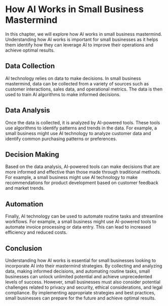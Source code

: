 How AI Works in Small Business Mastermind
===================================================================================================

In this chapter, we will explore how AI works in small business mastermind. Understanding how AI works is important for small businesses as it helps them identify how they can leverage AI to improve their operations and achieve optimal results.

Data Collection
---------------

AI technology relies on data to make decisions. In small business mastermind, data can be collected from a variety of sources such as customer interactions, sales data, and operational metrics. The data is then used to train AI algorithms to make informed decisions.

Data Analysis
-------------

Once the data is collected, it is analyzed by AI-powered tools. These tools use algorithms to identify patterns and trends in the data. For example, a small business might use AI technology to analyze customer data and identify common purchasing patterns or preferences.

Decision Making
---------------

Based on the data analysis, AI-powered tools can make decisions that are more informed and effective than those made through traditional methods. For example, a small business might use AI technology to make recommendations for product development based on customer feedback and market trends.

Automation
----------

Finally, AI technology can be used to automate routine tasks and streamline workflows. For example, a small business might use AI-powered tools to automate invoice processing or data entry. This can lead to increased efficiency and reduced costs.

Conclusion
----------

Understanding how AI works is essential for small businesses looking to incorporate AI into their mastermind strategies. By collecting and analyzing data, making informed decisions, and automating routine tasks, small businesses can unlock unlimited potential and achieve unprecedented levels of success. However, small businesses must also consider potential challenges related to privacy and security, ethical considerations, and legal compliance. By implementing appropriate strategies and best practices, small businesses can prepare for the future and achieve optimal results.

